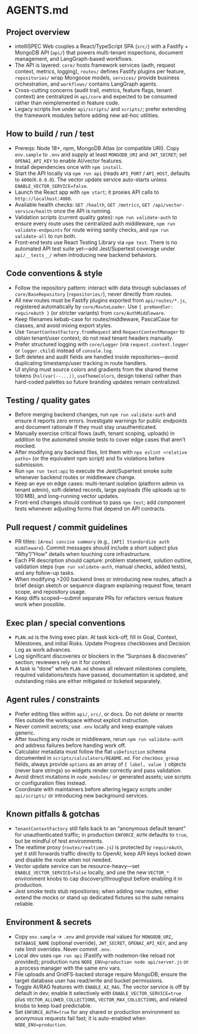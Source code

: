 # AGENTS.md

## Project overview

- intelliSPEC Web couples a React/TypeScript SPA (`src/`) with a Fastify + MongoDB API (`api/`) that powers multi-tenant inspections, document management, and LangGraph-based workflows.
- The API is layered: `core/` hosts framework services (auth, request context, metrics, logging), `routes/` defines Fastify plugins per feature, `repositories/` wrap Mongoose models, `services/` provide business orchestration, and `workflows/` contains LangGraph agents.
- Cross-cutting concerns (audit trail, metrics, feature flags, tenant context) are centralized in `api/core` and expected to be consumed rather than reimplemented in feature code.
- Legacy scripts live under `api/scripts/` and `scripts/`; prefer extending the framework modules before adding new ad-hoc utilities.

## How to build / run / test

- Prereqs: Node 18+, npm, MongoDB Atlas (or compatible URI). Copy `env.sample` to `.env` and supply at least `MONGODB_URI` and `JWT_SECRET`; set `OPENAI_API_KEY` to enable AI/vector features.
- Install dependencies once with `npm install`.
- Start the API locally via `npm run api` (reads `API_PORT` / `API_HOST`, defaults to `4000`/`0.0.0.0`). The vector update service auto-starts unless `ENABLE_VECTOR_SERVICE=false`.
- Launch the React app with `npm start`; it proxies API calls to `http://localhost:4000`.
- Available health checks: `GET /health`, `GET /metrics`, `GET /api/vector-service/health` once the API is running.
- Validation scripts (current quality gates): `npm run validate-auth` to ensure every route uses the centralized auth middleware, `npm run validate-endpoints` for route wiring sanity checks, and `npm run validate-all` to run both.
- Front-end tests use React Testing Library via `npm test`. There is no automated API test suite yet—add Jest/Supertest coverage under `api/__tests__/` when introducing new backend behaviors.

## Code conventions & style

- Follow the repository pattern: interact with data through subclasses of `core/BaseRepository` (`repositories/`), never directly from routes.
- All new routes must be Fastify plugins exported from `api/routes/*.js`, registered automatically by `core/RouteLoader`. Use `{ preHandler: requireAuth }` (or stricter variants) from `core/AuthMiddleware`.
- Keep filenames kebab-case for routes/middleware, PascalCase for classes, and avoid mixing export styles.
- Use `TenantContextFactory.fromRequest` and `RequestContextManager` to obtain tenant/user context; do not read tenant headers manually.
- Prefer structured logging with `core/Logger` (via `request.context.logger` or `logger.child`) instead of `console.log`.
- Soft deletes and audit fields are handled inside repositories—avoid duplicating timestamp/user tracking in route handlers.
- UI styling must source colors and gradients from the shared theme tokens (`hsl(var(--...))`, `useThemeColors`, design tokens) rather than hard-coded palettes so future branding updates remain centralized.

## Testing / quality gates

- Before merging backend changes, run `npm run validate-auth` and ensure it reports zero errors. Investigate warnings for public endpoints and document rationale if they must stay unauthenticated.
- Manually exercise critical flows (auth, tenant scoping, uploads) in addition to the automated smoke tests to cover edge cases that aren’t mocked.
- After modifying any backend files, lint them with `npx eslint <relative paths>` (or the equivalent npm script) and fix violations before submission.
- Run `npm run test:api` to execute the Jest/Supertest smoke suite whenever backend routes or middleware change.
- Keep an eye on edge cases: multi-tenant isolation (platform admin vs tenant admin), soft-deleted records, large payloads (file uploads up to 100 MB), and long-running vector updates.
- Front-end changes should continue to pass `npm test`; add component tests whenever adjusting forms that depend on API contracts.

## Pull request / commit guidelines

- PR titles: `[Area] concise summary` (e.g., `[API] Standardize auth middleware`). Commit messages should include a short subject plus “Why”/“How” details when touching core infrastructure.
- Each PR description should capture: problem statement, solution outline, validation steps (`npm run validate-auth`, manual checks, added tests), and any follow-up tasks.
- When modifying >200 backend lines or introducing new routes, attach a brief design sketch or sequence diagram explaining request flow, tenant scope, and repository usage.
- Keep diffs scoped—submit separate PRs for refactors versus feature work when possible.

## Exec plan / special conventions

- `PLAN.md` is the living exec plan. At task kick-off, fill in Goal, Context, Milestones, and initial Risks. Update Progress checkboxes and Decision Log as work advances.
- Log significant discoveries or blockers in the “Surprises & discoveries” section; reviewers rely on it for context.
- A task is “done” when `PLAN.md` shows all relevant milestones complete, required validations/tests have passed, documentation is updated, and outstanding risks are either mitigated or ticketed separately.

## Agent rules / constraints

- Prefer editing files within `api/`, `src/`, or docs. Do not delete or rewrite files outside the workspace without explicit instruction.
- Never commit secrets; use `.env` locally and keep example values generic.
- After touching any route or middleware, rerun `npm run validate-auth` and address failures before handing work off.
- Calculator metadata must follow the flat `uiDefinition` schema documented in `scripts/calculators/README.md`. For `checkbox_group` fields, always provide `options` as an array of `{ label, value }` objects (never bare strings) so widgets render correctly and pass validation.
- Avoid direct mutations in `node_modules/` or generated assets; use scripts or configuration files instead.
- Coordinate with maintainers before altering legacy scripts under `api/scripts/` or introducing new background services.

## Known pitfalls & gotchas

- `TenantContextFactory` still falls back to an “anonymous default tenant” for unauthenticated traffic; in production `ENFORCE_AUTH` defaults to `true`, but be mindful of test environments.
- The realtime proxy (`routes/realtime.js`) is protected by `requireAuth`, yet it still forwards traffic directly to OpenAI; keep API keys locked down and disable the route when not needed.
- Vector update service can be resource-heavy—set `ENABLE_VECTOR_SERVICE=false` locally, and use the new `VECTOR_*` environment knobs to cap discovery/throughput before enabling it in production.
- Jest smoke tests stub repositories; when adding new routes, either extend the mocks or stand up dedicated fixtures so the suite remains reliable.

## Environment & secrets

- Copy `env.sample` → `.env` and provide real values for `MONGODB_URI`, `DATABASE_NAME` (optional override), `JWT_SECRET`, `OPENAI_API_KEY`, and any rate limit overrides. Never commit `.env`.
- Local dev uses `npm run api` (Fastify with nodemon-like reload not provided); production runs `NODE_ENV=production node api/server.js` or a process manager with the same env vars.
- File uploads and GridFS-backed storage require MongoDB; ensure the target database user has read/write and bucket permissions.
- Toggle AI/RAG features with `ENABLE_AI_RAG`. The vector service is off by default in dev; enable it selectively with `ENABLE_VECTOR_SERVICE=true` plus `VECTOR_ALLOWED_COLLECTIONS`, `VECTOR_MAX_COLLECTIONS`, and related knobs to keep load predictable.
- Set `ENFORCE_AUTH=true` for any shared or production environment so anonymous requests fail fast; it is auto-enabled when `NODE_ENV=production`.
